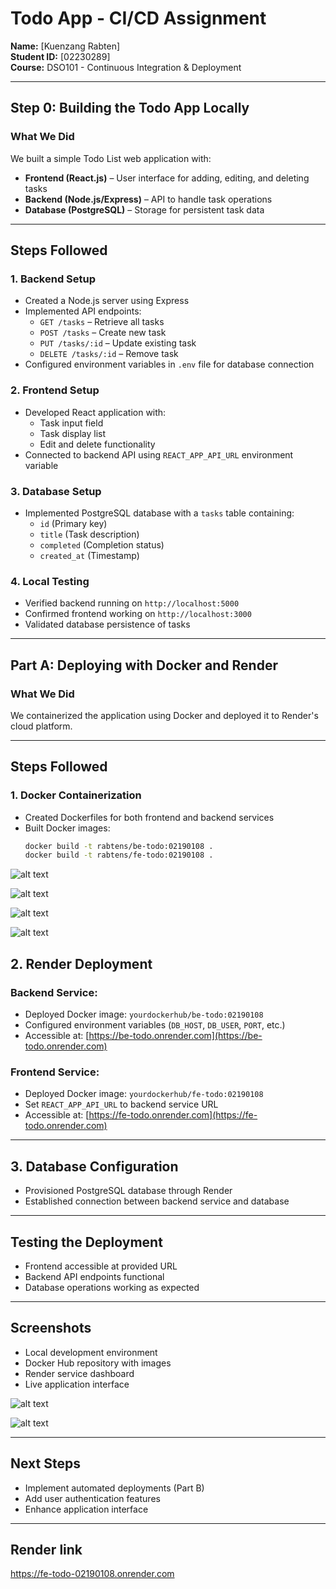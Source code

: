 # Todo App - CI/CD Assignment

**Name:** [Kuenzang Rabten]  
**Student ID:** [02230289]  
**Course:** DSO101 - Continuous Integration & Deployment  

---

## Step 0: Building the Todo App Locally

### What We Did
We built a simple Todo List web application with:

- **Frontend (React.js)** – User interface for adding, editing, and deleting tasks  
- **Backend (Node.js/Express)** – API to handle task operations  
- **Database (PostgreSQL)** – Storage for persistent task data  

---

## Steps Followed

### 1. Backend Setup
- Created a Node.js server using Express
- Implemented API endpoints:
  - `GET /tasks` – Retrieve all tasks
  - `POST /tasks` – Create new task
  - `PUT /tasks/:id` – Update existing task
  - `DELETE /tasks/:id` – Remove task
- Configured environment variables in `.env` file for database connection

### 2. Frontend Setup
- Developed React application with:
  - Task input field
  - Task display list
  - Edit and delete functionality
- Connected to backend API using `REACT_APP_API_URL` environment variable

### 3. Database Setup
- Implemented PostgreSQL database with a `tasks` table containing:
  - `id` (Primary key)
  - `title` (Task description)
  - `completed` (Completion status)
  - `created_at` (Timestamp)

### 4. Local Testing
- Verified backend running on `http://localhost:5000`
- Confirmed frontend working on `http://localhost:3000`
- Validated database persistence of tasks

---

## Part A: Deploying with Docker and Render

### What We Did
We containerized the application using Docker and deployed it to Render's cloud platform.

---

## Steps Followed

### 1. Docker Containerization
- Created Dockerfiles for both frontend and backend services
- Built Docker images:
  ```bash
  docker build -t rabtens/be-todo:02190108 .
  docker build -t rabtens/fe-todo:02190108 .
  ```

![alt text](<Screenshot from 2025-05-02 22-43-39.png>)

![alt text](<Screenshot from 2025-05-02 22-45-17.png>)

![alt text](<Screenshot from 2025-05-02 22-49-19.png>)

![alt text](<Screenshot from 2025-05-02 22-50-32.png>)

## 2. Render Deployment

### Backend Service:
- Deployed Docker image: `yourdockerhub/be-todo:02190108`
- Configured environment variables (`DB_HOST`, `DB_USER`, `PORT`, etc.)
- Accessible at: [https://be-todo.onrender.com](https://be-todo.onrender.com)

### Frontend Service:
- Deployed Docker image: `yourdockerhub/fe-todo:02190108`
- Set `REACT_APP_API_URL` to backend service URL
- Accessible at: [https://fe-todo.onrender.com](https://fe-todo.onrender.com)

---

## 3. Database Configuration
- Provisioned PostgreSQL database through Render
- Established connection between backend service and database

---

## Testing the Deployment
- Frontend accessible at provided URL  
- Backend API endpoints functional  
- Database operations working as expected  

---

## Screenshots
- Local development environment  
- Docker Hub repository with images  
- Render service dashboard  
- Live application interface  

![alt text](<Screenshot from 2025-05-02 23-04-12.png>)

![alt text](<Screenshot from 2025-05-02 23-04-27.png>)

---

## Next Steps
- Implement automated deployments (Part B)  
- Add user authentication features  
- Enhance application interface  

---

## Render link

https://fe-todo-02190108.onrender.com





